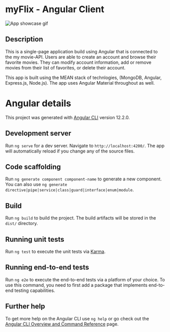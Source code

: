 # myFlix - Angular Client

![App showcase gif](/myFlix-angular-demo.gif)

## Description

This is a single-page application build using Angular that is connected to the my movie-API. Users are able to create an account and browse their favorite movies. They can modify account information, add or remove movies from their list of favorites, or delete their account.

This app is built using the MEAN stack of technlogies, (MongoDB, Angular, Express.js, Node.js). The app uses Angular Material throughout as well.

# Angular details

This project was generated with [Angular CLI](https://github.com/angular/angular-cli) version 12.2.0.

## Development server

Run `ng serve` for a dev server. Navigate to `http://localhost:4200/`. The app will automatically reload if you change any of the source files.

## Code scaffolding

Run `ng generate component component-name` to generate a new component. You can also use `ng generate directive|pipe|service|class|guard|interface|enum|module`.

## Build

Run `ng build` to build the project. The build artifacts will be stored in the `dist/` directory.

## Running unit tests

Run `ng test` to execute the unit tests via [Karma](https://karma-runner.github.io).

## Running end-to-end tests

Run `ng e2e` to execute the end-to-end tests via a platform of your choice. To use this command, you need to first add a package that implements end-to-end testing capabilities.

## Further help

To get more help on the Angular CLI use `ng help` or go check out the [Angular CLI Overview and Command Reference](https://angular.io/cli) page.
